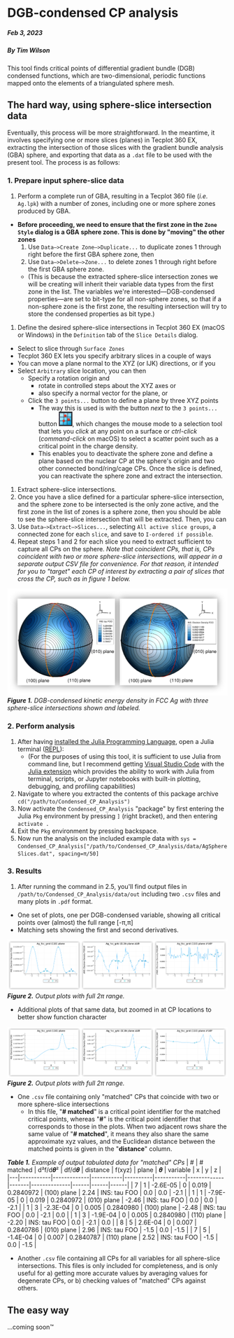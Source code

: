 # DGB-condensed CP analysis
##### Feb 3, 2023
##### By Tim Wilson

This tool finds critical points of differential gradient bundle (DGB) condensed functions, which are two-dimensional, periodic functions mapped onto the elements of a triangulated sphere mesh.

## The hard way, using sphere-slice intersection data

Eventually, this process will be more straightforward.
In the meantime, it involves specifying one or more slices (planes) in Tecplot 360 EX, extracting the intersection of those slices with the gradient bundle analysis (GBA) sphere, and exporting that data as a `.dat` file to be used with the present tool.
The process is as follows:


### 1. Prepare input sphere-slice data 

1. Perform a complete run of GBA, resulting in a Tecplot 360 file (*i.e.* `Ag.lpk`) with a number of zones, including one or more sphere zones produced by GBA.
  * **Before proceeding, we need to ensure that the first zone in the `Zone Style` dialog is a GBA sphere zone. This is done by "moving" the other zones**
    1. Use `Data—>Create Zone—>Duplicate...` to duplicate zones 1 through right before the first GBA sphere zone, then
    2. Use `Data—>Delete—>Zone...` to delete zones 1 through right before the first GBA sphere zone.
    * (This is because the extracted sphere-slice intersection zones we will be creating will inherit their variable data types from the first zone in the list. The variables we're interested—DGB-condensed properties—are set to bit-type for all non-sphere zones, so that if a non-sphere zone is the first zone, the resulting intersection will try to store the condensed properties as bit type.)
1. Define the desired sphere-slice intersections in Tecplot 360 EX (macOS or Windows) in the `Definition` tab of the `Slice Details` dialog.
  * Select to slice through `Surface Zones`
  * Tecplot 360 EX lets you specify arbitrary slices in a couple of ways
  * You can move a plane normal to the XYZ (or IJK) directions, or if you
  * Select `Arbitrary` slice location, you can then
    * Specify a rotation origin and 
      * rotate in controlled steps about the XYZ axes or
      * also specify a normal vector for the plane, or
    * Click the `3 points...` button to define a plane by three XYZ points
      * The way this is used is with the button *next* to the `3 points...` button ![](docs/3points.png), which changes the mouse mode to a selection tool that lets you *click* at any point on a surface or *ctrl-click* (*command-click* on macOS) to select a scatter point such as a critical point in the charge density.
      * This enables you to deactivate the sphere zone and define a plane based on the nuclear CP at the sphere's origin and two other connected bond/ring/cage CPs. Once the slice is defined, you can reactivate the sphere zone and extract the intersection.
1. Extract sphere-slice intersections.
  1. Once you have a slice defined for a particular sphere-slice intersection, and the sphere zone to be intersected is the only zone active, and the first zone in the list of zones is a sphere zone, then you should be able to see the sphere-slice intersection that will be extracted. Then, you can
  2. Use `Data—>Extract—>Slices...`, selecting `All active slice groups`, a connected zone for each `slice`, and save to `I-ordered if possible`.
2. Repeat steps 1 and 2 for each slice you need to extract sufficient to capture all CPs on the sphere. *Note that coincident CPs, that is, CPs coincident with two or more sphere-slice intersections, will appear in a separate output CSV file for convenience. For that reason, it intended for you to "target" each CP of interest by extracting a pair of slices that cross the CP, such as in figure 1 below.* 

![DGB-condensed kinetic energy density and sphere-slice intersections in FCC Ag](docs/Ag_planes_PT.jpg)
***Figure 1.** DGB-condensed kinetic energy density in FCC Ag with three sphere-slice intersections shown and labeled.* 


### 2. Perform analysis

1. After having [installed the Julia Programming Language](https://julialang.org/downloads/), open a Julia terminal ([REPL](https://docs.julialang.org/en/v1/stdlib/REPL/)):
   * (For the purposes of using this tool, it is sufficient to use Julia from command line, but I recommend getting [Visual Studio Code](https://code.visualstudio.com/download) with the [Julia extension](https://code.visualstudio.com/docs/languages/julia) which provides the ability to work with Julia from terminal, scripts, or Jupyter notebooks with built-in plotting, debugging, and profiling capabilities)
 2. Navigate to where you extracted the contents of this package archive `cd("/path/to/Condensed_CP_Analysis")`
 3. Now activate the `Condensed_CP_Analysis` "package" by first entering the Julia `Pkg` environment by pressing `]` (right bracket), and then entering `activate .`
 4. Exit the `Pkg` environment by pressing backspace.
 5. Now run the analysis on the included example data with `sys = Condensed_CP_Analysis["/path/to/Condensed_CP_Analysis/data/AgSphereSlices.dat", spacing=π/50]`


### 3. Results

1. After running the command in 2.5, you'll find output files in `/path/to/Condensed_CP_Analysis/data/out` including two `.csv` files and many plots in `.pdf` format.
* One set of plots, one per DGB-condensed variable, showing all critical points over (almost) the full range [-π,π]
* Matching sets showing the first and second derivatives.

![](docs/out_plots1.jpg)
***Figure 2.** Output plots with full 2π range.*

* Additional plots of that same data, but zoomed in at CP locations to better show function character

![](docs/out_plots2.jpg)
***Figure 2.** Output plots with full 2π range.*

* One `.csv` file containing only "matched" CPs that coincide with two or more sphere-slice intersections
  * In this file, "**# matched**" is a critical point identifier for the matched critical points, whereas "**#**" is the critical point identifier that corresponds to those in the plots. When two adjacent rows share the same value of "**# matched**", it means they also share the same approximate xyz values, and the Euclidean distance between the matched points is given in the "**distance**" column.

***Table 1.** Example of output tabulated data for "matched" CPs*
| # | # matched | d²f/d𝜽² | df/d𝜽 | distance | f(xyz)    | plane       | 𝜽 | variable     | x    | y    | z    |
|---|-----------|-------------|-----------|----------|-----------|-------------|-------|--------------|------|------|------|
| 7 | 1         | -2.6E-05    | 0         | 0.019    | 0.2840972 | (100) plane | 2.24  | INS: tau FOO | 0.0  | 0.0  | -2.1 |
| 1 | 1         | -7.9E-05    | 0         | 0.019    | 0.2840972 | (010) plane | -2.46 | INS: tau FOO | 0.0  | 0.0  | -2.1 |
| 1 | 3         | -2.3E-04    | 0         | 0.005    | 0.2840980 | (100) plane | -2.48 | INS: tau FOO | 0.0  | -2.1 | 0.0  |
| 1 | 3         | -1.9E-04    | 0         | 0.005    | 0.2840980 | (110) plane | -2.20 | INS: tau FOO | 0.0  | -2.1 | 0.0  |
| 8 | 5         | 2.6E-04     | 0         | 0.007    | 0.2840786 | (010) plane | 2.96  | INS: tau FOO | -1.5 | 0.0  | -1.5 |
| 7 | 5         | -1.4E-04    | 0         | 0.007    | 0.2840787 | (110) plane | 2.52  | INS: tau FOO | -1.5 | 0.0  | -1.5 |

* Another `.csv` file containing all CPs for all variables for all sphere-slice intersections. This files is only included for completeness, and is only useful for a) getting more accurate values by averaging values for degenerate CPs, or b) checking values of "matched" CPs against others.


## The easy way

...coming soon™️